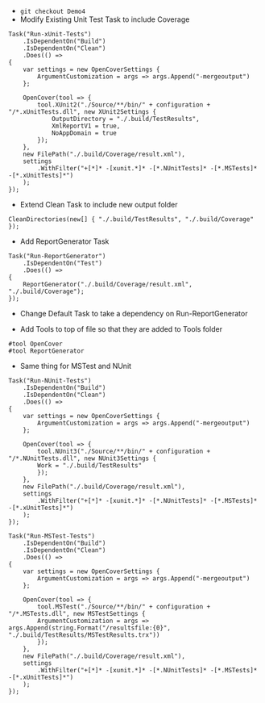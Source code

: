 * `git checkout Demo4`
* Modify Existing Unit Test Task to include Coverage

```
Task("Run-xUnit-Tests")
    .IsDependentOn("Build")
    .IsDependentOn("Clean")
    .Does(() =>
{
    var settings = new OpenCoverSettings {
        ArgumentCustomization = args => args.Append("-mergeoutput")
    };

    OpenCover(tool => {
        tool.XUnit2("./Source/**/bin/" + configuration + "/*.xUnitTests.dll", new XUnit2Settings {
            OutputDirectory = "./.build/TestResults",
            XmlReportV1 = true,
            NoAppDomain = true
        });
    },
    new FilePath("./.build/Coverage/result.xml"),
    settings
        .WithFilter("+[*]* -[xunit.*]* -[*.NUnitTests]* -[*.MSTests]* -[*.xUnitTests]*")
    );
});
```
* Extend Clean Task to include new output folder

```
CleanDirectories(new[] { "./.build/TestResults", "./.build/Coverage" });
```

* Add ReportGenerator Task

```
Task("Run-ReportGenerator")
    .IsDependentOn("Test")
    .Does(() =>
{
    ReportGenerator("./.build/Coverage/result.xml", "./.build/Coverage");
});
```

* Change Default Task to take a dependency on Run-ReportGenerator

* Add Tools to top of file so that they are added to Tools folder

```
#tool OpenCover
#tool ReportGenerator
```

* Same thing for MSTest and NUnit

```
Task("Run-NUnit-Tests")
    .IsDependentOn("Build")
    .IsDependentOn("Clean")
    .Does(() =>
{
    var settings = new OpenCoverSettings {
        ArgumentCustomization = args => args.Append("-mergeoutput")
    };

    OpenCover(tool => {
        tool.NUnit3("./Source/**/bin/" + configuration + "/*.NUnitTests.dll", new NUnit3Settings {
        Work = "./.build/TestResults"
        });
    },
    new FilePath("./.build/Coverage/result.xml"),
    settings
        .WithFilter("+[*]* -[xunit.*]* -[*.NUnitTests]* -[*.MSTests]* -[*.xUnitTests]*")
    );
});
```

```
Task("Run-MSTest-Tests")
    .IsDependentOn("Build")
    .IsDependentOn("Clean")
    .Does(() =>
{
    var settings = new OpenCoverSettings {
        ArgumentCustomization = args => args.Append("-mergeoutput")
    };

    OpenCover(tool => {
        tool.MSTest("./Source/**/bin/" + configuration + "/*.MSTests.dll", new MSTestSettings {
        ArgumentCustomization = args => args.Append(string.Format("/resultsfile:{0}", "./.build/TestResults/MSTestResults.trx"))
        });
    },
    new FilePath("./.build/Coverage/result.xml"),
    settings
        .WithFilter("+[*]* -[xunit.*]* -[*.NUnitTests]* -[*.MSTests]* -[*.xUnitTests]*")
    );
});
```